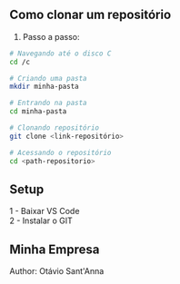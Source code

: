 ## Como clonar um repositório 

1. Passo a passo: 

```bash
# Navegando até o disco C
cd /c

# Criando uma pasta
mkdir minha-pasta

# Entrando na pasta 
cd minha-pasta 

# Clonando repositório
git clone <link-repositório>

# Acessando o repositório
cd <path-repositorio>
```
## Setup 

1 - Baixar VS Code 
<br>
2 - Instalar o GIT 

## Minha Empresa 
Author: Otávio Sant'Anna

